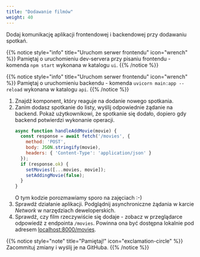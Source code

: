 ```yaml
---
title: "Dodawanie filmów"
weight: 40
---
```


Dodaj komunikację aplikacji frontendowej i backendowej przy dodawaniu spotkań.

{{% notice style="info" title="Uruchom serwer frontendu" icon="wrench" %}}
Pamiętaj o uruchomieniu dev-servera przy pisaniu frontendu -
komenda `npm start` wykonana w katalogu `ui`.
{{% /notice %}}

{{% notice style="info" title="Uruchom serwer frontendu" icon="wrench" %}}
Pamiętaj o uruchomieniu backendu -
komenda `uvicorn main:app --reload` wykonana w katalogu `api`.
{{% /notice %}}

1. Znajdź komponent, który reaguje na dodanie nowego spotkania.
1. Zanim dodasz spotkanie do listy, wyślij odpowiednie żądanie na backend. Pokaż użytkownikowi,
   że spotkanie się dodało, dopiero gdy backend potwierdzi wykonanie operacji.
   ```jsx
   async function handleAddMovie(movie) {
     const response = await fetch('/movies', {
       method: 'POST',
       body: JSON.stringify(movie),
       headers: { 'Content-Type': 'application/json' }
     });
     if (response.ok) {
       setMovies([...movies, movie]);
       setAddingMovie(false);
     }
   }
   ```
   O tym kodzie porozmawiamy sporo na zajęciach :-)
1. Sprawdź działanie aplikacji. Podglądnij asynchroniczne żądania w karcie *Network* w narzędziach
   deweloperskich.
2. Sprawdź, czy film rzeczywiście się dodaje - zobacz w przeglądarce odpowiedź z endpointa
   `/movies`. Powinna ona być dostępna lokalnie pod adresem
   [localhost:8000/movies](http://localhost:8000/movies).

{{% notice style="note" title="Pamiętaj!" icon="exclamation-circle" %}}
Zacommituj zmiany i wyślij je na GitHuba.
{{% /notice %}}
